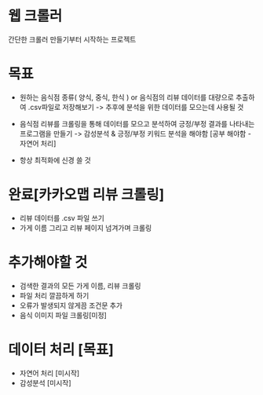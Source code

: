 # 웹 크롤러
간단한 크롤러 만들기부터 시작하는 프로젝트

 # 목표
 - 원하는 음식점 종류( 양식, 중식, 한식 ) or 음식점의 리뷰 데이터를 대량으로 추출하여 .csv파일로 저장해보기
 -> 추후에 분석을 위한 데이터를 모으는데 사용될 것
 
 - 음식점 리뷰를 크롤링을 통해 데이터를 모으고 분석하여 긍정/부정 결과를 나타내는 프로그램을 만들기
 -> 감성분석 & 긍정/부정 키워드 분석을 해야함 [공부 해야함 - 자연어 처리]
 
 - 항상 최적화에 신경 쓸 것
      
# 완료[카카오맵 리뷰 크롤링]
- 리뷰 데이터를 .csv 파일 쓰기
- 가게 이름 그리고 리뷰 페이지 넘겨가며 크롤링

# 추가해야할 것 
- 검색한 결과의 모든 가게 이름, 리뷰 크롤링
- 파일 처리 깔끔하게 하기
- 오류가 발생되지 않게끔 조건문 추가
- 음식 이미지 파일 크롤링[미정]

# 데이터 처리 [목표]
- 자연어 처리 [미시작]
- 감성분석 [미시작]
